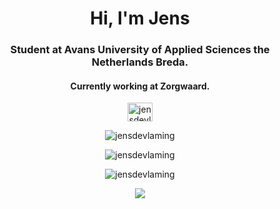 <h1 align="center">Hi, I'm Jens</h1>
<h3 align="center">Student at Avans University of Applied Sciences the Netherlands Breda.</h3>
<h4 align="center">Currently working at Zorgwaard.</h4>

<p align="center">
  <a href="https://linkedin.com/in/jensdevlaming" target="blank"><img align="center" src="https://raw.githubusercontent.com/rahuldkjain/github-profile-readme-generator/master/src/images/icons/Social/linked-in-alt.svg" alt="jensdevlaming" height="30" width="40" /></a>
</p>

<p align="center">
  <img src="https://github-readme-stats.vercel.app/api/top-langs?username=jensdevlaming&show_icons=true&locale=en&layout=compact&theme=dark" alt="jensdevlaming" />
</p>

<p align="center">
  <img src="https://github-readme-stats.vercel.app/api?username=jensdevlaming&show_icons=true&locale=en&theme=dark" alt="jensdevlaming" />
</p>

<p align="center">
  <img align="center" src="https://github-readme-streak-stats.herokuapp.com/?user=jensdevlaming&theme=dark&" alt="jensdevlaming" />
</p>

<span align="center">

![](https://visitor-badge.laobi.icu/badge?page_id=JensdeVlaming.JensdeVlaming)
</span>
